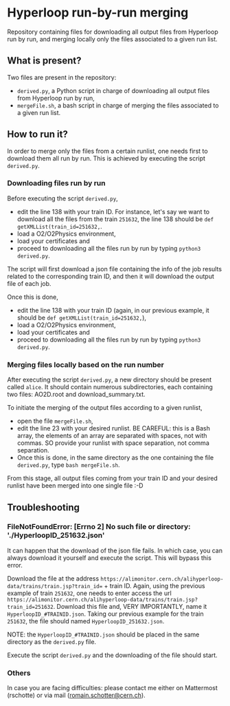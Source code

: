 # Hyperloop run-by-run merging

Repository containing files for downloading all output files from Hyperloop run by run, and merging locally only the files associated to a given run list.

## What is present?
Two files are present in the repository:
- `derived.py`, a Python script in charge of downloading all output files from Hyperloop run by run,
- `mergeFile.sh`, a bash script in charge of merging the files associated to a given run list.

## How to run it?

In order to merge only the files from a certain runlist, one needs first to download them all run by run. This is achieved by executing the script `derived.py`.

### Downloading files run by run
Before executing the script `derived.py`, 
- edit the line 138 with your train ID. For instance, let's say we want to download all the files from the train `251632`, the line 138 should be `def getXMLList(train_id=251632,`.
- load a O2/O2Physics environment,
- load your certificates and
- proceed to downloading all the files run by run by typing `python3 derived.py`.

The script will first download a json file containing the info of the job results related to the corresponding train ID, and then it will download the output file of each job.

Once this is done, 
- edit the line 138 with your train ID (again, in our previous example, it should be `def getXMLList(train_id=251632,`),
- load a O2/O2Physics environment,
- load your certificates and
- proceed to downloading all the files run by run by typing `python3 derived.py`.

### Merging files locally based on the run number
After executing the script `derived.py`, a new directory should be present called `alice`. It should contain numerous subdirectories, each containing two files: AO2D.root and download_summary.txt.

To initiate the merging of the output files according to a given runlist, 
- open the file `mergeFile.sh`,
- edit the line 23 with your desired runlist.
    BE CAREFUL: this is a Bash array, the elements of an array are separated with spaces, not with commas. SO provide your runlist with space separation, not comma separation.
- Once this is done, in the same directory as the one containing the file `derived.py`, type `bash mergeFile.sh`.

From this stage, all output files coming from your train ID and your desired runlist have been merged into one single file :-D

## Troubleshooting

### FileNotFoundError: [Errno 2] No such file or directory: \'./HyperloopID_251632.json\'
It can happen that the download of the json file fails. In which case, you can always download it yourself and execute the script. This will bypass this error.

Download the file at the address `https://alimonitor.cern.ch/alihyperloop-data/trains/train.jsp?train_id=` + train ID. Again, using the previous example of train `251632`, one needs to enter access the url `https://alimonitor.cern.ch/alihyperloop-data/trains/train.jsp?train_id=251632`. 
Download this file and, VERY IMPORTANTLY, name it `HyperloopID_#TRAINID.json`. Taking our previous example for the train `251632`, the file should named `HyperloopID_251632.json`.

NOTE: the `HyperloopID_#TRAINID.json` should be placed in the same directory as the `derived.py` file.

Execute the script `derived.py` and the downloading of the file should start.

### Others
In case you are facing difficulties: please contact me either on Mattermost (rschotte) or via mail (romain.schotter@cern.ch).
